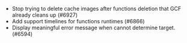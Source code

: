 - Stop trying to delete cache images after functions deletion that GCF already cleans up (#6927)
- Add support timelines for functions runtimes (#6866)
- Display meaningful error message when cannot determine target. (#6594)
